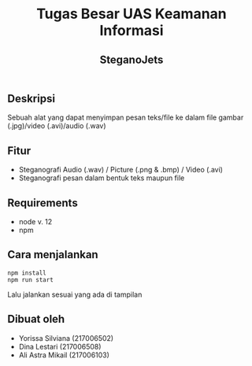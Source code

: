 <h1 align="center">
    <b>
        <br>
        Tugas Besar UAS Keamanan Informasi
        <br>
    </b>
</h1>

<h2 align="center">
    <b>
        SteganoJets
        <br>
        <br>
    </b>
</h2>

## Deskripsi

Sebuah alat yang dapat menyimpan pesan teks/file ke dalam file gambar (.jpg)/video (.avi)/audio (.wav)

## Fitur

- Steganografi Audio (.wav) / Picture (.png & .bmp) / Video (.avi)
- Steganografi pesan dalam bentuk teks maupun file

## Requirements

- node v. 12
- npm

## Cara menjalankan

```
npm install
npm run start
```

Lalu jalankan sesuai yang ada di tampilan

## Dibuat oleh

- Yorissa Silviana (217006502)
- Dina Lestari (217006508)
- Ali Astra Mikail (217006103)
